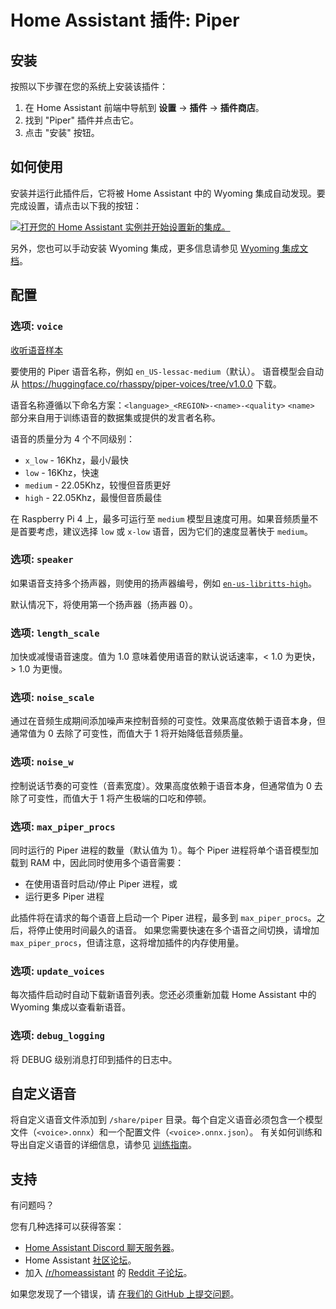 # Home Assistant 插件: Piper

## 安装

按照以下步骤在您的系统上安装该插件：

1. 在 Home Assistant 前端中导航到 **设置** -> **插件** -> **插件商店**。
2. 找到 "Piper" 插件并点击它。
3. 点击 "安装" 按钮。

## 如何使用

安装并运行此插件后，它将被 Home Assistant 中的 Wyoming 集成自动发现。要完成设置，请点击以下我的按钮：

[![打开您的 Home Assistant 实例并开始设置新的集成。](https://my.home-assistant.io/badges/config_flow_start.svg)](https://my.home-assistant.io/redirect/config_flow_start/?domain=wyoming)

另外，您也可以手动安装 Wyoming 集成，更多信息请参见 [Wyoming 集成文档](https://www.home-assistant.io/integrations/wyoming/)。

## 配置

### 选项: `voice`

[收听语音样本](https://rhasspy.github.io/piper-samples/)

要使用的 Piper 语音名称，例如 `en_US-lessac-medium`（默认）。
语音模型会自动从 https://huggingface.co/rhasspy/piper-voices/tree/v1.0.0 下载。

语音名称遵循以下命名方案：`<language>_<REGION>-<name>-<quality>`
`<name>` 部分来自用于训练语音的数据集或提供的发言者名称。

语音的质量分为 4 个不同级别：

- `x_low` - 16Khz，最小/最快
- `low` - 16Khz，快速
- `medium` - 22.05Khz，较慢但音质更好
- `high` - 22.05Khz，最慢但音质最佳

在 Raspberry Pi 4 上，最多可运行至 `medium` 模型且速度可用。如果音频质量不是首要考虑，建议选择 `low` 或 `x-low` 语音，因为它们的速度显著快于 `medium`。

### 选项: `speaker`

如果语音支持多个扬声器，则使用的扬声器编号，例如 [`en-us-libritts-high`](https://rhasspy.github.io/piper-samples/#en-us-libritts-high)。

默认情况下，将使用第一个扬声器（扬声器 0）。

### 选项: `length_scale`

加快或减慢语音速度。值为 1.0 意味着使用语音的默认说话速率，< 1.0 为更快，> 1.0 为更慢。

### 选项: `noise_scale`

通过在音频生成期间添加噪声来控制音频的可变性。效果高度依赖于语音本身，但通常值为 0 去除了可变性，而值大于 1 将开始降低音频质量。

### 选项: `noise_w`

控制说话节奏的可变性（音素宽度）。效果高度依赖于语音本身，但通常值为 0 去除了可变性，而值大于 1 将产生极端的口吃和停顿。

### 选项: `max_piper_procs`

同时运行的 Piper 进程的数量（默认值为 1）。每个 Piper 进程将单个语音模型加载到 RAM 中，因此同时使用多个语音需要：

- 在使用语音时启动/停止 Piper 进程，或
- 运行更多 Piper 进程

此插件将在请求的每个语音上启动一个 Piper 进程，最多到 `max_piper_procs`。之后，将停止使用时间最久的语音。
如果您需要快速在多个语音之间切换，请增加 `max_piper_procs`，但请注意，这将增加插件的内存使用量。

### 选项: `update_voices`

每次插件启动时自动下载新语音列表。您还必须重新加载 Home Assistant 中的 Wyoming 集成以查看新语音。

### 选项: `debug_logging`

将 DEBUG 级别消息打印到插件的日志中。

## 自定义语音

将自定义语音文件添加到 `/share/piper` 目录。每个自定义语音必须包含一个模型文件（`<voice>.onnx`）和一个配置文件（`<voice>.onnx.json`）。
有关如何训练和导出自定义语音的详细信息，请参见 [训练指南](https://github.com/rhasspy/piper/blob/master/TRAINING.md)。

## 支持

有问题吗？

您有几种选择可以获得答案：

- [Home Assistant Discord 聊天服务器][discord]。
- Home Assistant [社区论坛][forum]。
- 加入 [/r/homeassistant][reddit] 的 [Reddit 子论坛][reddit]。

如果您发现了一个错误，请 [在我们的 GitHub 上提交问题][issue]。

[discord]: https://discord.gg/c5DvZ4e
[forum]: https://community.home-assistant.io
[issue]: https://github.com/home-assistant/addons/issues
[reddit]: https://reddit.com/r/homeassistant
[repository]: https://github.com/hassio-addons/repository
